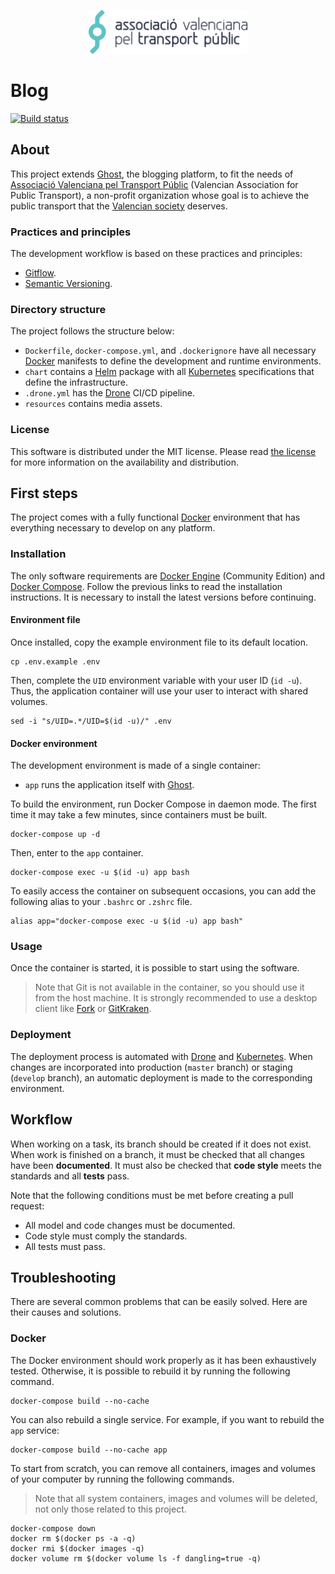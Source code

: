 <p align="center"><img src="resources/images/imagotype.svg" height="70px"></p>

# Blog

[![Build status](https://drone.dev.avptp.org/api/badges/avptp/blog/status.svg)](https://drone.dev.avptp.org/avptp/blog)

## About

This project extends [Ghost](https://ghost.org), the blogging platform, to fit the needs of [Associació Valenciana pel Transport Públic](https://avptp.org) (Valencian Association for Public Transport), a non-profit organization whose goal is to achieve the public transport that the [Valencian society](https://en.wikipedia.org/wiki/Valencian_Community) deserves.

### Practices and principles

The development workflow is based on these practices and principles:

* [Gitflow](https://www.atlassian.com/git/tutorials/comparing-workflows/gitflow-workflow).
* [Semantic Versioning](https://semver.org).

### Directory structure

The project follows the structure below:

* `Dockerfile`, `docker-compose.yml`, and `.dockerignore` have all necessary [Docker](https://www.docker.com) manifests to define the development and runtime environments.
* `chart` contains a [Helm](https://helm.sh) package with all [Kubernetes](https://kubernetes.io) specifications that define the infrastructure.
* `.drone.yml` has the [Drone](https://drone.io) CI/CD pipeline.
* `resources` contains media assets.

### License

This software is distributed under the MIT license. Please read [the license](license.md) for more information on the availability and distribution.

## First steps

The project comes with a fully functional [Docker](https://www.docker.com) environment that has everything necessary to develop on any platform.

### Installation

The only software requirements are [Docker Engine](https://docs.docker.com/engine/installation/) (Community Edition) and [Docker Compose](https://docs.docker.com/compose/install/). Follow the previous links to read the installation instructions. It is necessary to install the latest versions before continuing.

#### Environment file

Once installed, copy the example environment file to its default location.

```Shell
cp .env.example .env
```

Then, complete the `UID` environment variable with your user ID (`id -u`). Thus, the application container will use your user to interact with shared volumes.

```Shell
sed -i "s/UID=.*/UID=$(id -u)/" .env
```

#### Docker environment

The development environment is made of a single container:

* `app` runs the application itself with [Ghost](https://ghost.org).

To build the environment, run Docker Compose in daemon mode. The first time it may take a few minutes, since containers must be built.

```Shell
docker-compose up -d
```

Then, enter to the `app` container.

```Shell
docker-compose exec -u $(id -u) app bash
```

To easily access the container on subsequent occasions, you can add the following alias to your `.bashrc` or `.zshrc` file.

```Shell
alias app="docker-compose exec -u $(id -u) app bash"
```

### Usage

Once the container is started, it is possible to start using the software.

> Note that Git is not available in the container, so you should use it from the host machine. It is strongly recommended to use a desktop client like [Fork](https://git-fork.com) or [GitKraken](https://www.gitkraken.com).

### Deployment

The deployment process is automated with [Drone](https://drone.io) and [Kubernetes](https://kubernetes.io). When changes are incorporated into production (`master` branch) or staging (`develop` branch), an automatic deployment is made to the corresponding environment.

## Workflow

When working on a task, its branch should be created if it does not exist. When work is finished on a branch, it must be checked that all changes have been **documented**. It must also be checked that **code style** meets the standards and all **tests** pass.

Note that the following conditions must be met before creating a pull request:

* All model and code changes must be documented.
* Code style must comply the standards.
* All tests must pass.

## Troubleshooting

There are several common problems that can be easily solved. Here are their causes and solutions.

### Docker

The Docker environment should work properly as it has been exhaustively tested. Otherwise, it is possible to rebuild it by running the following command.

```Shell
docker-compose build --no-cache
```

You can also rebuild a single service. For example, if you want to rebuild the `app` service:

```Shell
docker-compose build --no-cache app
```

To start from scratch, you can remove all containers, images and volumes of your computer by running the following commands.

> Note that all system containers, images and volumes will be deleted, not only those related to this project.

```Shell
docker-compose down
docker rm $(docker ps -a -q)
docker rmi $(docker images -q)
docker volume rm $(docker volume ls -f dangling=true -q)
```
